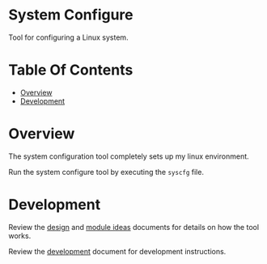 # System Configure
Tool for configuring a Linux system.

# Table Of Contents
- [Overview](#overview)
- [Development](#development)

# Overview
The system configuration tool completely sets up my linux environment.  

Run the system configure tool by executing the `syscfg` file.  

# Development
Review the [design](docs/design.md) and [module ideas](docs/module-ideas.md) documents for details on how the
tool works.

Review the [development](docs/development.md) document for development instructions.
